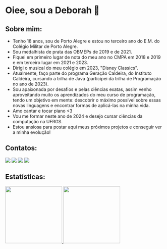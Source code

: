 # Oiee, sou a Deborah 👋

## Sobre mim: 

- Tenho 18 anos, sou de Porto Alegre e estou no terceiro ano do E.M. do Colégio Militar de Porto Alegre.
- Sou medalhista de prata das OBMEPs de 2019 e de 2021.
- Fiquei em primeiro lugar de nota do meu ano no CMPA em 2018 e 2019 e em terceiro lugar em 2021 e 2023.
- Dirigi o musical do meu colégio em 2023, "Disney Classics".
- Atualmente, faço parte do programa Geração Caldeira, do Instituto Caldeira, cursando a trilha de Java (participei da trilha de Programação no ano de 2023).
- Sou apaixonada por desafios e pelas ciências exatas, assim venho aproveitando muito os aprendizados do meu curso de programação, tendo um objetivo em mente: descobrir o máximo possível sobre essas novas linguagens e encontrar formas de aplicá-las na minha vida.
- Amo cantar e tocar piano <3
- Vou me formar neste ano de 2024 e desejo cursar ciências da computação na UFRGS.
- Estou ansiosa para postar aqui meus próximos projetos e conseguir ver a minha evolução!

## Contatos:

<div>
<a href="https://www.youtube.com/@deborahferreira4954" target="_blank"><img loading="lazy" src="https://img.shields.io/badge/YouTube-FF0000?style=for-the-badge&logo=youtube&logoColor=white" target="_blank"></a>
<a href="https://instagram.com/__deborahferreira" target="_blank"><img loading="lazy" src="https://img.shields.io/badge/-Instagram-%23E4405F?style=for-the-badge&logo=instagram&logoColor=white" target="_blank"></a>
<a href = "mailto:debahferreira2024@gmail.com"><img loading="lazy" src="https://img.shields.io/badge/Gmail-D14836?style=for-the-badge&logo=gmail&logoColor=white" target="_blank"></a>
<a href="https://www.linkedin.com/in/deborah-ferreira-ribeiro-62a0342b0" target="_blank"><img loading="lazy" src="https://img.shields.io/badge/-LinkedIn-%230077B5?style=for-the-badge&logo=linkedin&logoColor=white" target="_blank"></a>   
</div>

## Estatísticas:

<div>
<a href="https://github.com/seu-usuário-aqui">
<img loading="lazy" height="180em" src="https://github-readme-stats.vercel.app/api/top-langs/?username=debahferreira&layout=compact&langs_count=7&theme=dracula"/>
<img loading="lazy" height="180em" src="https://github-readme-stats.vercel.app/api?username=debahferreira&show_icons=true&theme=dracula&include_all_commits=true&count_private=true"/>
</div>
  
<!--
**debahferreira/debahferreira** is a ✨ _special_ ✨ repository because its `README.md` (this file) appears on your GitHub profile.

Here are some ideas to get you started:

- 🔭 I’m currently working on ...
- 🌱 I’m currently learning ...
- 👯 I’m looking to collaborate on ...
- 🤔 I’m looking for help with ...
- 💬 Ask me about ...
- 📫 How to reach me: ...
- 😄 Pronouns: ...
- ⚡ Fun fact: ...
-->
